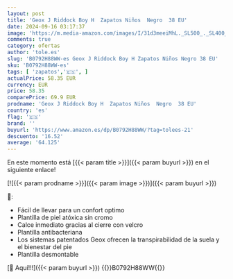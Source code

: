 ```yaml
---
layout: post
title: 'Geox J Riddock Boy H  Zapatos Niños  Negro  38 EU'
date: 2024-09-16 03:17:37
image: 'https://m.media-amazon.com/images/I/31d3meeiMhL._SL500_._SL400_.jpg'
comments: true
category: ofertas
author: 'tole.es'
slug: 'B0792H88WW-es Geox J Riddock Boy H Zapatos Niños Negro 38 EU'
sku: 'B0792H88WW-es'
tags: [ 'zapatos','🇪🇸', ]
actualPrice: 58.35 EUR
currency: EUR
price: 58.35
comparePrice: 69.9 EUR
prodname: 'Geox J Riddock Boy H  Zapatos Niños  Negro  38 EU'
country: 'es'
flag: '🇪🇸'
brand: ''
buyurl: 'https://www.amazon.es/dp/B0792H88WW/?tag=tolees-21'
descuento: '16.52'
average: '64.125'
---
```


En este momento está [{{< param title >}}]({{< param buyurl >}}) en el siguiente enlace!

[![{{< param prodname >}}]({{< param image >}})]({{< param buyurl >}})

🔎:

- Fácil de llevar para un confort optimo
- Plantilla de piel atóxica sin cromo
- Calce inmediato gracias al cierre con velcro
- Plantilla antibacteriana
- Los sistemas patentados Geox ofrecen la transpirabilidad de la suela y el bienestar del pie
- Plantilla desmontable

[🛒 Aquí!!!]({{< param buyurl >}})
{{<world>}}B0792H88WW{{</world>}}
